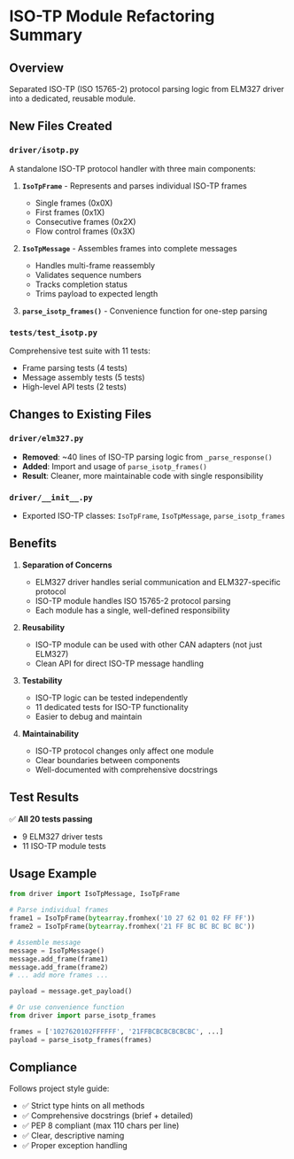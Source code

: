 # ISO-TP Module Refactoring Summary

## Overview
Separated ISO-TP (ISO 15765-2) protocol parsing logic from ELM327 driver into a dedicated, reusable module.

## New Files Created

### `driver/isotp.py`
A standalone ISO-TP protocol handler with three main components:

1. **`IsoTpFrame`** - Represents and parses individual ISO-TP frames
   - Single frames (0x0X)
   - First frames (0x1X)
   - Consecutive frames (0x2X)
   - Flow control frames (0x3X)

2. **`IsoTpMessage`** - Assembles frames into complete messages
   - Handles multi-frame reassembly
   - Validates sequence numbers
   - Tracks completion status
   - Trims payload to expected length

3. **`parse_isotp_frames()`** - Convenience function for one-step parsing

### `tests/test_isotp.py`
Comprehensive test suite with 11 tests:
- Frame parsing tests (4 tests)
- Message assembly tests (5 tests)
- High-level API tests (2 tests)

## Changes to Existing Files

### `driver/elm327.py`
- **Removed**: ~40 lines of ISO-TP parsing logic from `_parse_response()`
- **Added**: Import and usage of `parse_isotp_frames()`
- **Result**: Cleaner, more maintainable code with single responsibility

### `driver/__init__.py`
- Exported ISO-TP classes: `IsoTpFrame`, `IsoTpMessage`, `parse_isotp_frames`

## Benefits

1. **Separation of Concerns**
   - ELM327 driver handles serial communication and ELM327-specific protocol
   - ISO-TP module handles ISO 15765-2 protocol parsing
   - Each module has a single, well-defined responsibility

2. **Reusability**
   - ISO-TP module can be used with other CAN adapters (not just ELM327)
   - Clean API for direct ISO-TP message handling

3. **Testability**
   - ISO-TP logic can be tested independently
   - 11 dedicated tests for ISO-TP functionality
   - Easier to debug and maintain

4. **Maintainability**
   - ISO-TP protocol changes only affect one module
   - Clear boundaries between components
   - Well-documented with comprehensive docstrings

## Test Results
✅ **All 20 tests passing**
- 9 ELM327 driver tests
- 11 ISO-TP module tests

## Usage Example

```python
from driver import IsoTpMessage, IsoTpFrame

# Parse individual frames
frame1 = IsoTpFrame(bytearray.fromhex('10 27 62 01 02 FF FF'))
frame2 = IsoTpFrame(bytearray.fromhex('21 FF BC BC BC BC BC'))

# Assemble message
message = IsoTpMessage()
message.add_frame(frame1)
message.add_frame(frame2)
# ... add more frames ...

payload = message.get_payload()

# Or use convenience function
from driver import parse_isotp_frames

frames = ['1027620102FFFFFF', '21FFBCBCBCBCBCBC', ...]
payload = parse_isotp_frames(frames)
```

## Compliance
Follows project style guide:
- ✅ Strict type hints on all methods
- ✅ Comprehensive docstrings (brief + detailed)
- ✅ PEP 8 compliant (max 110 chars per line)
- ✅ Clear, descriptive naming
- ✅ Proper exception handling
